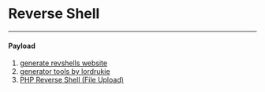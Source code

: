 # Reverse Shell
---

#### Payload
1. [generate revshells website]([https://www.revshells.com/](https://www.revshells.com/))
2. [generator tools by lordrukie]([https://github.com/lordrukie/RevGen](https://github.com/lordrukie/RevGen))
3. [PHP Reverse Shell (File Upload)]([https://github.com/pentestmonkey/php-reverse-shell/blob/master/php-reverse-shell.php](https://github.com/pentestmonkey/php-reverse-shell/blob/master/php-reverse-shell.php))
